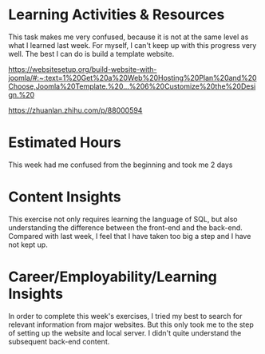# Learning Activities & Resources
This task makes me very confused, because it is not at the same level as what I learned last week. For myself, I can't keep up with this progress very well. The best I can do is build a template website.

https://websitesetup.org/build-website-with-joomla/#:~:text=1%20Get%20a%20Web%20Hosting%20Plan%20and%20Choose,Joomla%20Template.%20...%206%20Customize%20the%20Design.%20

https://zhuanlan.zhihu.com/p/88000594
# Estimated Hours
This week had me confused from the beginning and took me 2 days


# Content Insights
This exercise not only requires learning the language of SQL, but also understanding the difference between the front-end and the back-end. Compared with last week, I feel that I have taken too big a step and I have not kept up.

# Career/Employability/Learning Insights
In order to complete this week's exercises, I tried my best to search for relevant information from major websites. But this only took me to the step of setting up the website and local server. I didn't quite understand the subsequent back-end content.
